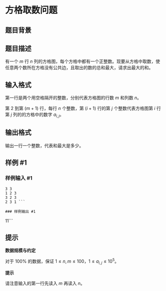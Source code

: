 # 方格取数问题

## 题目背景



## 题目描述

有一个 $m$ 行 $n$ 列的方格图，每个方格中都有一个正整数。现要从方格中取数，使任意两个数所在方格没有公共边，且取出的数的总和最大，请求出最大的和。


## 输入格式

第一行是两个用空格隔开的整数，分别代表方格图的行数 $m$ 和列数 $n$。

第 $2$ 到第 $(m + 1)$ 行，每行 $n$ 个整数，第 $(i + 1)$ 行的第 $j$ 个整数代表方格图第 $i$ 行第 $j$ 列的的方格中的数字 $a_{i, j}$。

## 输出格式

输出一行一个整数，代表和最大是多少。

## 样例 #1

### 样例输入 #1
```
3 3
1 2 3
3 2 3
2 3 1 ```

### 样例输出 #1

```
11```

## 提示

**数据规模与约定**

对于 $100\%$ 的数据，保证 $1 \leq n, m \leq 100$，$1 \leq a_{i, j} \leq 10^5$。

**提示**

请注意输入的第一行先读入 $m$ 再读入 $n$。
